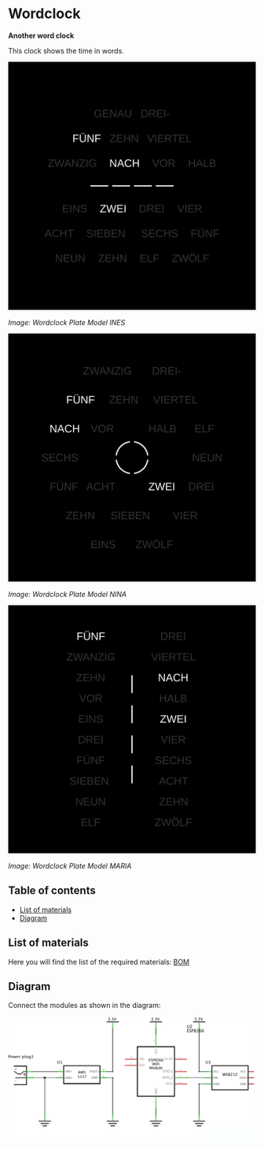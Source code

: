 # Wordclock

**Another word clock**

This clock shows the time in words.

![Wordclock Plate Model INES](img/Plate-INES-de.svg)

_Image: Wordclock Plate Model INES_

![Wordclock Plate Model NINA](img/Plate-NINA-de.svg)

_Image: Wordclock Plate Model NINA_

![Wordclock Plate Model MARIA](img/Plate-MARIA-de.svg)

_Image: Wordclock Plate Model MARIA_

## Table of contents

- [List of materials](#bom)
- [Diagram](#diagram)

## <a name="bom"></a>List of materials

Here you will find the list of the required materials: [BOM](../Hardware/PCB/BOM.html)

## <a name="diagram"></a>Diagram

Connect the modules as shown in the diagram:

![Wordclock wireing diagram](../Hardware/PCB/Diagram.png)
